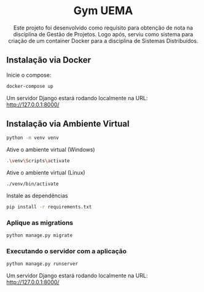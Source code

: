 <div align="center">
    <h1>Gym UEMA</h1>
    <p>
        Este projeto foi desenvolvido como requisito para obtenção de nota na disciplina de Gestão de Projetos. Logo após, serviu como sistema para criação de um container Docker para a disciplina de Sistemas Distribuídos.
    </p>
</div>

## Instalação via Docker
Inicie o compose:
```sh
docker-compose up
```
Um servidor Django estará rodando localmente na URL: http://127.0.0.1:8000/

## Instalação via Ambiente Virtual
```sh
python -m venv venv
```

Ative o ambiente virtual (Windows)
```sh
.\venv\Scripts\activate
```

Ative o ambiente virtual (Linux)
```sh
./venv/bin/activate
```

Instale as dependências
```sh
pip install -r requirements.txt
```

### Aplique as migrations
```sh
python manage.py migrate
```

### Executando o servidor com a aplicação
```sh
python manage.py runserver
```

Um servidor Django estará rodando localmente na URL: http://127.0.0.1:8000/
